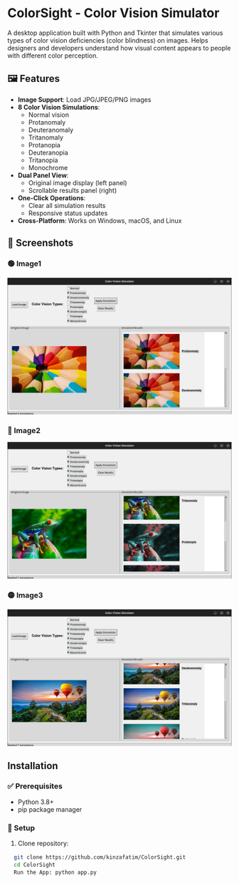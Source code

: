 # ColorSight - Color Vision Simulator


A desktop application built with Python and Tkinter that simulates various types of color vision deficiencies (color blindness) on images. Helps designers and developers understand how visual content appears to people with different color perception.

## 🖼 Features

- **Image Support**: Load JPG/JPEG/PNG images
- **8 Color Vision Simulations**:
  - Normal vision
  - Protanomaly 
  - Deuteranomaly 
  - Tritanomaly 
  - Protanopia 
  - Deuteranopia 
  - Tritanopia 
  - Monochrome 
- **Dual Panel View**:
  - Original image display (left panel)
  - Scrollable results panel (right)
- **One-Click Operations**:
  - Clear all simulation results
  - Responsive status updates
- **Cross-Platform**: Works on Windows, macOS, and Linux

## 📸 Screenshots

### 🟢 Image1
![Screenshot](/Screenshot1.png)

### 🔴 Image2
![Screenshot](/Screenshot2.png)

### 🟡 Image3
![Screenshot](/Screenshot3.png)


## Installation

### ✅ Prerequisites
- Python 3.8+
- pip package manager

### 🔧 Setup
1. Clone repository:
```bash
  git clone https://github.com/kinzafatim/ColorSight.git
  cd ColorSight
  Run the App: python app.py

